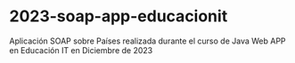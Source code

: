 # 2023-soap-app-educacionit
Aplicación SOAP sobre Países realizada durante el curso de Java Web APP en Educación IT en Diciembre de 2023
